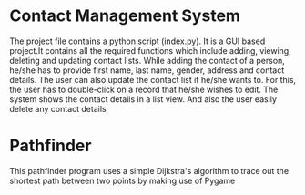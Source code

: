 # Contact Management System
The project file contains a python script (index.py). It is a GUI based project.It contains all the required functions which include adding, viewing, deleting and updating contact lists. While adding the contact of a person, he/she has to provide first name, last name, gender, address and contact details. The user can also update the contact list if he/she wants to. For this, the user has to double-click on a record that he/she wishes to edit. The system shows the contact details in a list view. And also the user easily delete any contact details

# Pathfinder 
This pathfinder program uses a simple Dijkstra's algorithm to trace out the shortest path between two points by making use of Pygame

